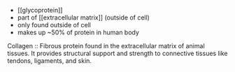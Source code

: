 - [[glycoprotein]]
- part of [[extracellular matrix]] (outside of cell)
- only found outside of cell
- makes up ~50% of protein in human body

Collagen :: Fibrous protein found in the extracellular matrix of animal tissues. It provides structural support and strength to connective tissues like tendons, ligaments, and skin.
<!--ID: 1691317866638-->


